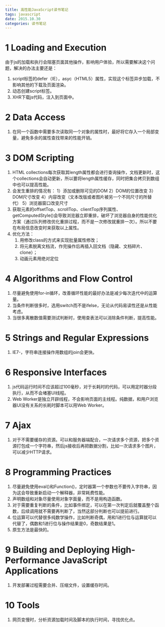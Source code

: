 ```yaml
---
title: 高性能JavaScript读书笔记
tags: javascript
date: 2015.10.30
categories: 读书笔记
---
```

# 1 Loading and Execution
由于js的加载和执行会阻塞页面其他操作，影响用户体验，所以需要解决这个问题，解决的办法主要还是：
1. script标签的defer（IE），asyc（HTML5）属性，实现这个标签异步加载，不影响其他的下载及页面渲染。
2. 动态创建script标签。
3. XHR下载js代码，注入到页面中。
<!--more-->
# 2 Data Access 
1. 在同一个函数中需要多次读取同一个对象的属性时，最好将它存入一个局部变量，避免多余的属性查找带来的性能开销。

# 3 DOM Scripting
1. HTML collections每次获取其length属性都会进行查询操作，文档更新时，这个collections会自动更新，所以要将length属性缓存，同时把集合拷贝到数组中也可以提高性能。
2. 会发生重排的情况有：
1）添加或删除可见的DOM
2）DOM的位置改变
3）DOM尺寸改变
4）内容改变（文本改版或者图片被另一个不同尺寸的所替代）
5）浏览器窗口改变尺寸
3. 获取元素的offsetTop、scrollTop、clientTop序列属性、getComputedStyle()会导致浏览器立即重排，破坏了浏览器自身的性能优化方案（通过队列修改优化重排过程，而不是一次修改就重排一次）。所以不要在布局信息改变时来获取以上属性。
4. 优化方法：
    1. 用修改class的方式来实现批量属性修改；
    2. 将元素脱离文档流，作完操作后再插入回文档（隐藏、文档碎片、clone）；
    3. 动画元素用绝对定位

# 4 Algorithms and Flow Control
1. 尽量避免使用for-in循环，改善循环性能的最好办法是减少每次迭代中的运算量。
2. 当条件判断很多时，选用switch而不是ifelse，无论从代码易读性还是从性能考虑。
3. 当很多离散数值需要测试判断时，使用查表法可以消除条件判断，提高性能。

# 5 Strings and Regular Expressions
1. IE7-，字符串连接操作用数组的join会更快。

# 6 Responsive Interfaces
1. js代码运行时间不应该超过100毫秒，对于长耗时的代码，可以用定时器分段执行，从而不会堵塞UI线程。
2. Web Worker是独立开辟线程，不会影响页面的主线程。纯数据，和用户浏览器UI没有关系的长耗时脚本可以用Web Worker。

# 7 Ajax 
1. 对于不需要缓存的资源。可以和服务器端配合，一次请求多个资源，把多个资源打包成一个字符串，然后js接收后再把数据分割，比如一次请求多个图片，可以减少HTTP请求。 

# 8 Programming Practices
1. 尽量避免使用eval()和Function()，定时器第一个参数也不要传入字符串，因为这会导致重新启动一个解释器，非常耗费性能。
2. 声明数组和对象尽量使用对象字面量，而不是用构造函数。
3. 对于需要重复判断的条件，比如事件绑定，可以在第一次判定后就覆盖整个函数，后续调用就不需要再判断了，当然这部分判断也可以提前进行。
3. 位运算可以代替很多纯数学操作，比如判断奇偶，用和1进行位与运算就可以代替了，偶数和1进行位与操作结果是0，奇数结果是1。
4. 原生方法是最快的。

# 9 Building and Deploying High-Performance JavaScript Applications
1. 开发部署过程需要合并、压缩文件，设置缓存时间。

# 10 Tools
1. 网页变慢时，分析资源加载时间及脚本的执行时间，寻找优化点。